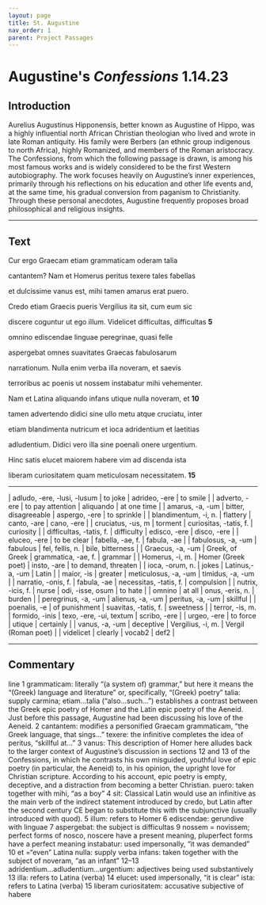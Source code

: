 ```yaml
---
layout: page
title: St. Augustine
nav_order: 1
parent: Project Passages
---
```


# Augustine's *Confessions* 1.14.23

## Introduction

Aurelius Augustinus Hipponensis, better known as Augustine of Hippo, was a highly influential north African Christian theologian who lived and wrote in late Roman antiquity. His family were Berbers (an ethnic group indigenous to north Africa), highly Romanized, and members of the Roman aristocracy.  The Confessions, from which the following passage is drawn, is among his most famous works and is widely considered to be the first Western autobiography. The work focuses heavily on Augustine’s inner experiences, primarily through his reflections on his education and other life events and, at the same time, his gradual conversion from paganism to Christianity.  Through these personal anecdotes, Augustine frequently proposes broad philosophical and religious insights.

-----------

## Text

Cur ergo Graecam etiam grammaticam oderam talia

cantantem? Nam et Homerus peritus texere tales fabellas

et dulcissime vanus est, mihi tamen amarus erat puero.

Credo etiam Graecis pueris Vergilius ita sit, cum eum sic

discere coguntur ut ego illum. Videlicet difficultas, difficultas		**5**

omnino ediscendae linguae peregrinae, quasi felle

aspergebat omnes suavitates Graecas fabulosarum

narrationum. Nulla enim verba illa noveram, et saevis

terroribus ac poenis ut nossem instabatur mihi vehementer.

Nam et Latina aliquando infans utique nulla noveram, et			**10**

tamen advertendo didici sine ullo metu atque cruciatu, inter

etiam blandimenta nutricum et ioca adridentium et laetitias

adludentium. Didici vero illa sine poenali onere urgentium.

Hinc satis elucet maiorem habere vim ad discenda ista

liberam curiositatem quam meticulosam necessitatem.			**15**

--------

| adludo, -ere, -lusi, -lusum        | to joke         | adrideo, -ere |     to smile      |
| adverto, -ere        | to pay attention          | aliquando |     at one time      |
| amarus, -a, -um        | bitter, disagreeable          | aspergo, -ere |     to sprinkle      |
| blandimentum, -i, n.        | flattery          | canto, -are |     cano, -ere      |
| cruciatus, -us, m        | torment          | curiositas, -tatis, f. |     curiosity      |
| difficultas, -tatis, f.        | difficulty          | edisco, -ere |     disco, -ere      |
| eluceo, -ere        | to be clear          | fabella, -ae, f. |     fabula, -ae      |
| fabulosus, -a, -um        | fabulous          | fel, fellis, n. |     bile, bitterness      |
| Graecus, -a, -um        | Greek, of Greek          | grammatica, -ae, f. |     grammar      |
| Homerus, -i, m.        | Homer (Greek poet)          | insto, -are |     to demand, threaten      |
| ioca, -orum, n.        | jokes          | Latinus,-a, -um |     Latin      |
| maior, -is        | greater          | meticulosus, -a, -um |     timidus, -a, -um      |
| narratio, -onis, f.        | fabula, -ae          | necessitas, -tatis, f. |     compulsion      |
| nutrix, -icis, f.        | nurse          | odi, -isse, osum |     to hate      |
| omnino        | at all          | onus, -eris, n. |     burden      |
| peregrinus, -a, -um         | alienus, -a, -um          | peritus, -a, -um |     skillful      |
| poenalis, -e        |  of punishment          | suavitas, -tatis, f. |     sweetness      |
| terror, -is, m.        | formido, -inis          | texo, -ere, -ui, textum |     scribo, -ere      |
| urgeo, -ere        | to force          | utique |     certainly      |
| vanus, -a, -um        | deceptive          | Vergilius, -i, m. |     Vergil (Roman poet)      |
| videlicet        | clearly          | vocab2 |     def2      |


--------------

## Commentary


line 1 	grammaticam: literally “(a system of) grammar,” but here it means the “(Greek) language and literature” or, specifically, “(Greek) poetry”
 	talia: supply carmina; etiam...talia (“also...such...”) establishes a contrast between the Greek epic poetry of Homer and the Latin epic poetry of the Aeneid. Just before this passage, Augustine had been discussing his love of the Aeneid.
        2 	cantantem: modifies a personified Graecam grammaticam, “the Greek language, that sings...” 
 	texere: the infinitive completes the idea of peritus, “skillful at...”
        3 	vanus: This description of Homer here alludes back to the larger context of Augustine’s discussion in sections 12 and 13 of the Confessions, in which he contrasts his own misguided, youthful love of epic poetry (in particular, the Aeneid) to, in his opinion, the upright love for Christian scripture. According to his account, epic poetry is empty, deceptive, and a distraction from becoming a better Christian.
 	puero: taken together with mihi, “as a boy”
        4 	sit: Classical Latin would use an infinitive as the main verb of the indirect statement introduced by credo, but Latin after the second century CE began to substitute this with the subjunctive (usually introduced with quod).
        5 	illum: refers to Homer
        6 	ediscendae: gerundive with linguae
        7 	aspergebat: the subject is difficultas
        9 	nossem = novissem; perfect forms of nosco, noscere have a present meaning, pluperfect forms have a perfect meaning instabatur: used impersonally, “it was demanded”
      10 	et =“even”
 	Latina nulla: supply verba
 	infans: taken together with the subject of noveram, “as an infant”
  12–13 	adridentium...adludentium...urgentium: adjectives being used substantively
      13 	illa: refers to Latina (verba)
      14 	elucet: used impersonally, “it is clear”
 	ista: refers to Latina (verba)
      15 	liberam curiositatem: accusative subjective of habere
